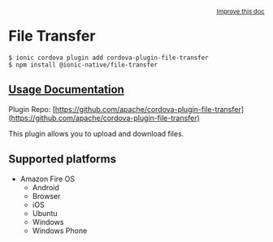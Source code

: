 <a style="float:right;font-size:12px;" href="http://github.com/ionic-team/ionic-native/edit/master/src/@ionic-native/plugins/file-transfer/index.ts#L100">
  Improve this doc
</a>

# File Transfer

```
$ ionic cordova plugin add cordova-plugin-file-transfer
$ npm install @ionic-native/file-transfer
```

## [Usage Documentation](https://ionicframework.com/docs/native/file-transfer/)

Plugin Repo: [https://github.com/apache/cordova-plugin-file-transfer](https://github.com/apache/cordova-plugin-file-transfer)

This plugin allows you to upload and download files.

## Supported platforms

- Amazon Fire OS
  - Android
  - Browser
  - iOS
  - Ubuntu
  - Windows
  - Windows Phone
  


